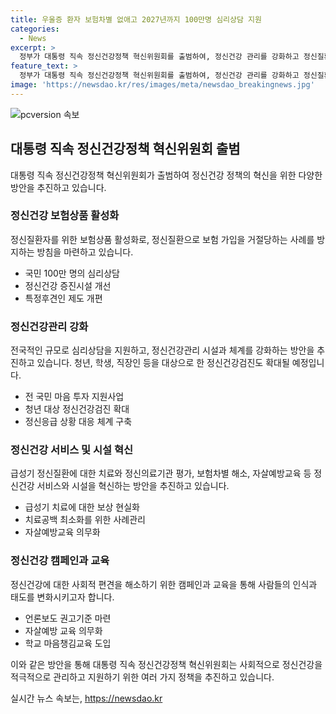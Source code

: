 ```yaml
---
title: 우울증 환자 보험차별 없애고 2027년까지 100만명 심리상담 지원
categories:
  - News
excerpt: >
  정부가 대통령 직속 정신건강정책 혁신위원회를 출범하여, 정신건강 관리를 강화하고 정신질환자의 권리를 보호하는 방안을 추진한다. 정신건강 증진시설을 강화하고, 정신응급 상황에 대응할 수 있는 체계를 구축하며, 보험차별 해소와 편견해소를 위한 다양한 정책을 추진한다. 또한, 심리상담을 지원하고, 자살예방교육을 확대하는 등 국민의 마음건강을 챙기는 정책을 시행한다. 대통령의 지휘 아래 정신건강정책 혁신을 위한 다양한 계획이 추진되며, 국민의 이목을 끄는 혁신적인 정책이 제시되고 있다.
feature_text: >
  정부가 대통령 직속 정신건강정책 혁신위원회를 출범하여, 정신건강 관리를 강화하고 정신질환자의 권리를 보호하는 방안을 추진한다. 정신건강 증진시설을 강화하고, 정신응급 상황에 대응할 수 있는 체계를 구축하며, 보험차별 해소와 편견해소를 위한 다양한 정책을 추진한다. 또한, 심리상담을 지원하고, 자살예방교육을 확대하는 등 국민의 마음건강을 챙기는 정책을 시행한다. 대통령의 지휘 아래 정신건강정책 혁신을 위한 다양한 계획이 추진되며, 국민의 이목을 끄는 혁신적인 정책이 제시되고 있다.
image: 'https://newsdao.kr/res/images/meta/newsdao_breakingnews.jpg'
---
```


<p><img src="https://newsdao.kr/res/images/meta/newsdao_breakingnews.jpg" alt="pcversion 속보" /></p>

<h2 data-ke-size="size26">대통령 직속 정신건강정책 혁신위원회 출범</h2>

<p data-ke-size="size16">대통령 직속 정신건강정책 혁신위원회가 출범하여 정신건강 정책의 혁신을 위한 다양한 방안을 추진하고 있습니다.</p>

<h3>정신건강 보험상품 활성화</h3>

<p data-ke-size="size16">정신질환자를 위한 보험상품 활성화로, 정신질환으로 보험 가입을 거절당하는 사례를 방지하는 방침을 마련하고 있습니다.</p>

<ul>
  <li>국민 100만 명의 심리상담</li>
  <li>정신건강 증진시설 개선</li>
  <li>특정후견인 제도 개편</li>
</ul>

<h3>정신건강관리 강화</h3>

<p data-ke-size="size16">전국적인 규모로 심리상담을 지원하고, 정신건강관리 시설과 체계를 강화하는 방안을 추진하고 있습니다. 청년, 학생, 직장인 등을 대상으로 한 정신건강검진도 확대될 예정입니다.</p>

<ul>
  <li>전 국민 마음 투자 지원사업</li>
  <li>청년 대상 정신건강검진 확대</li>
  <li>정신응급 상황 대응 체계 구축</li>
</ul>

<h3>정신건강 서비스 및 시설 혁신</h3>

<p data-ke-size="size16">급성기 정신질환에 대한 치료와 정신의료기관 평가, 보험차별 해소, 자살예방교육 등 정신건강 서비스와 시설을 혁신하는 방안을 추진하고 있습니다.</p>

<ul>
  <li>급성기 치료에 대한 보상 현실화</li>
  <li>치료공백 최소화를 위한 사례관리</li>
  <li>자살예방교육 의무화</li>
</ul>

<h3>정신건강 캠페인과 교육</h3>

<p data-ke-size="size16">정신건강에 대한 사회적 편견을 해소하기 위한 캠페인과 교육을 통해 사람들의 인식과 태도를 변화시키고자 합니다.</p>

<ul>
  <li>언론보도 권고기준 마련</li>
  <li>자살예방 교육 의무화</li>
  <li>학교 마음챙김교육 도입</li>
</ul>

<p>이와 같은 방안을 통해 대통령 직속 정신건강정책 혁신위원회는 사회적으로 정신건강을 적극적으로 관리하고 지원하기 위한 여러 가지 정책을 추진하고 있습니다.</p>
실시간 뉴스 속보는, <a href="https://newsdao.kr" rel="dofollow">https://newsdao.kr</a>


